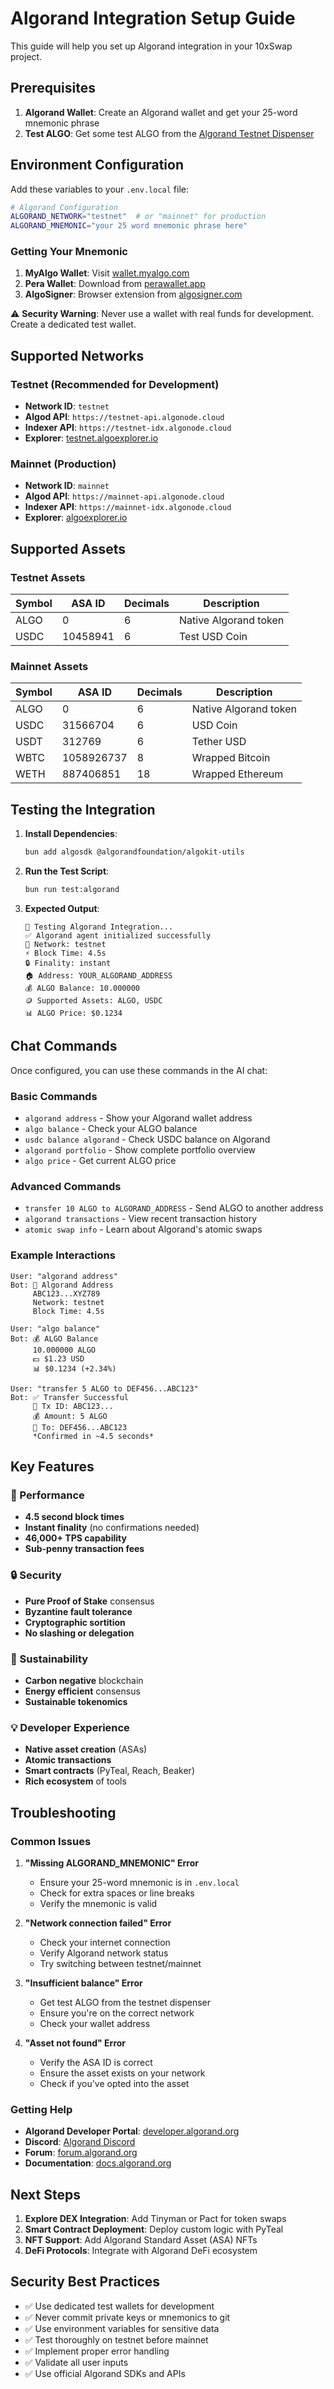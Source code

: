 # Algorand Integration Setup Guide

This guide will help you set up Algorand integration in your 10xSwap project.

## Prerequisites

1. **Algorand Wallet**: Create an Algorand wallet and get your 25-word mnemonic phrase
2. **Test ALGO**: Get some test ALGO from the [Algorand Testnet Dispenser](https://testnet.algoexplorer.io/dispenser)

## Environment Configuration

Add these variables to your `.env.local` file:

```bash
# Algorand Configuration
ALGORAND_NETWORK="testnet"  # or "mainnet" for production
ALGORAND_MNEMONIC="your 25 word mnemonic phrase here"
```

### Getting Your Mnemonic

1. **MyAlgo Wallet**: Visit [wallet.myalgo.com](https://wallet.myalgo.com/)
2. **Pera Wallet**: Download from [perawallet.app](https://perawallet.app/)
3. **AlgoSigner**: Browser extension from [algosigner.com](https://www.purestake.com/technology/algosigner/)

⚠️ **Security Warning**: Never use a wallet with real funds for development. Create a dedicated test wallet.

## Supported Networks

### Testnet (Recommended for Development)
- **Network ID**: `testnet`
- **Algod API**: `https://testnet-api.algonode.cloud`
- **Indexer API**: `https://testnet-idx.algonode.cloud`
- **Explorer**: [testnet.algoexplorer.io](https://testnet.algoexplorer.io/)

### Mainnet (Production)
- **Network ID**: `mainnet`
- **Algod API**: `https://mainnet-api.algonode.cloud`
- **Indexer API**: `https://mainnet-idx.algonode.cloud`
- **Explorer**: [algoexplorer.io](https://algoexplorer.io/)

## Supported Assets

### Testnet Assets
| Symbol | ASA ID | Decimals | Description |
|--------|--------|----------|-------------|
| ALGO   | 0      | 6        | Native Algorand token |
| USDC   | 10458941 | 6      | Test USD Coin |

### Mainnet Assets
| Symbol | ASA ID | Decimals | Description |
|--------|--------|----------|-------------|
| ALGO   | 0      | 6        | Native Algorand token |
| USDC   | 31566704 | 6      | USD Coin |
| USDT   | 312769 | 6        | Tether USD |
| WBTC   | 1058926737 | 8    | Wrapped Bitcoin |
| WETH   | 887406851 | 18     | Wrapped Ethereum |

## Testing the Integration

1. **Install Dependencies**:
   ```bash
   bun add algosdk @algorandfoundation/algokit-utils
   ```

2. **Run the Test Script**:
   ```bash
   bun run test:algorand
   ```

3. **Expected Output**:
   ```
   🔷 Testing Algorand Integration...
   ✅ Algorand agent initialized successfully
   📡 Network: testnet
   ⚡ Block Time: 4.5s
   🔒 Finality: instant
   🏠 Address: YOUR_ALGORAND_ADDRESS
   💰 ALGO Balance: 10.000000
   🪙 Supported Assets: ALGO, USDC
   📊 ALGO Price: $0.1234
   ```

## Chat Commands

Once configured, you can use these commands in the AI chat:

### Basic Commands
- `algorand address` - Show your Algorand wallet address
- `algo balance` - Check your ALGO balance
- `usdc balance algorand` - Check USDC balance on Algorand
- `algorand portfolio` - Show complete portfolio overview
- `algo price` - Get current ALGO price

### Advanced Commands
- `transfer 10 ALGO to ALGORAND_ADDRESS` - Send ALGO to another address
- `algorand transactions` - View recent transaction history
- `atomic swap info` - Learn about Algorand's atomic swaps

### Example Interactions
```
User: "algorand address"
Bot: 🔷 Algorand Address
     ABC123...XYZ789
     Network: testnet
     Block Time: 4.5s

User: "algo balance"
Bot: 💰 ALGO Balance
     10.000000 ALGO
     💵 $1.23 USD
     📊 $0.1234 (+2.34%)

User: "transfer 5 ALGO to DEF456...ABC123"
Bot: ✅ Transfer Successful
     🔗 Tx ID: ABC123...
     💰 Amount: 5 ALGO
     📍 To: DEF456...ABC123
     *Confirmed in ~4.5 seconds*
```

## Key Features

### 🚀 Performance
- **4.5 second block times**
- **Instant finality** (no confirmations needed)
- **46,000+ TPS capability**
- **Sub-penny transaction fees**

### 🔒 Security
- **Pure Proof of Stake** consensus
- **Byzantine fault tolerance**
- **Cryptographic sortition**
- **No slashing or delegation**

### 🌱 Sustainability
- **Carbon negative** blockchain
- **Energy efficient** consensus
- **Sustainable tokenomics**

### 💡 Developer Experience
- **Native asset creation** (ASAs)
- **Atomic transactions**
- **Smart contracts** (PyTeal, Reach, Beaker)
- **Rich ecosystem** of tools

## Troubleshooting

### Common Issues

1. **"Missing ALGORAND_MNEMONIC" Error**
   - Ensure your 25-word mnemonic is in `.env.local`
   - Check for extra spaces or line breaks
   - Verify the mnemonic is valid

2. **"Network connection failed" Error**
   - Check your internet connection
   - Verify Algorand network status
   - Try switching between testnet/mainnet

3. **"Insufficient balance" Error**
   - Get test ALGO from the testnet dispenser
   - Ensure you're on the correct network
   - Check your wallet address

4. **"Asset not found" Error**
   - Verify the ASA ID is correct
   - Ensure the asset exists on your network
   - Check if you've opted into the asset

### Getting Help

- **Algorand Developer Portal**: [developer.algorand.org](https://developer.algorand.org/)
- **Discord**: [Algorand Discord](https://discord.gg/algorand)
- **Forum**: [forum.algorand.org](https://forum.algorand.org/)
- **Documentation**: [docs.algorand.org](https://docs.algorand.org/)

## Next Steps

1. **Explore DEX Integration**: Add Tinyman or Pact for token swaps
2. **Smart Contract Deployment**: Deploy custom logic with PyTeal
3. **NFT Support**: Add Algorand Standard Asset (ASA) NFTs
4. **DeFi Protocols**: Integrate with Algorand DeFi ecosystem

## Security Best Practices

- ✅ Use dedicated test wallets for development
- ✅ Never commit private keys or mnemonics to git
- ✅ Use environment variables for sensitive data
- ✅ Test thoroughly on testnet before mainnet
- ✅ Implement proper error handling
- ✅ Validate all user inputs
- ✅ Use official Algorand SDKs and APIs
